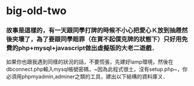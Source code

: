 # big-old-two
<h3>故事是這樣的，有一天跟同學打牌的時候不小心把愛心Ｋ放到抽屜然後夾壞了，為了要跟同學賠罪（在買不起僕克牌的狀態下）只好用免費的php+mysql+javascript做出虛擬版的大老二遊戲．</h3>
如果你也跟我遇到同樣的狀況的話，不要慌張，先建好lamp環境，然後在dbconnect.php輸入mysql帳號密碼，~因為此程式很土，沒有setup.php~，你必須用phpmyadmin,adminer之類的工具，建出以下結構的資料庫ㄡ．
